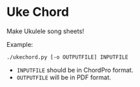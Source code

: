 # Uke Chord

Make Ukulele song sheets!

Example:

    ./ukechord.py [-o OUTPUTFILE] INPUTFILE

 * `INPUTFILE` should be in ChordPro format.
 * `OUTPUTFILE` will be in PDF format.
